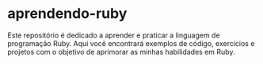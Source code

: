 # aprendendo-ruby
Este repositório é dedicado a aprender e praticar a linguagem de programação Ruby. Aqui você encontrará exemplos de código, exercícios e projetos com o objetivo de aprimorar as minhas habilidades em Ruby.
